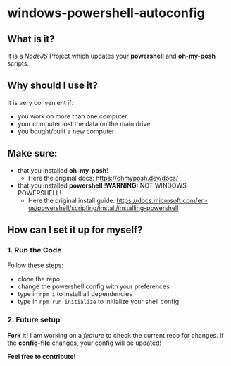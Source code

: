 # windows-powershell-autoconfig

## What is it?

It is a *NodeJS* Project which updates your **powershell** and **oh-my-posh** scripts. 

## Why should I use it?

It is very convenient if:
- you work on more than one computer
- your computer lost the data on the main drive
- you bought/built a new computer

## Make sure:

- that you installed **oh-my-posh**!
  - Here the original docs: https://ohmyposh.dev/docs/
- that you installed **powershell** !**WARNING:** NOT WINDOWS POWERSHELL!
  - Here the original install guide: https://docs.microsoft.com/en-us/powershell/scripting/install/installing-powershell

## How can I set it up for myself?

### 1. Run the Code

Follow these steps:

- clone the repo
- change the powershell config with your preferences
- type in `npm i` to install all dependencies
- type in `npm run initialize` to initialize your shell config


### 2. Future setup

**Fork it!** I am working on a *feature* to check the current repo for changes. If the **config-file** changes, your config will be updated!


**Feel free to contribute!**
